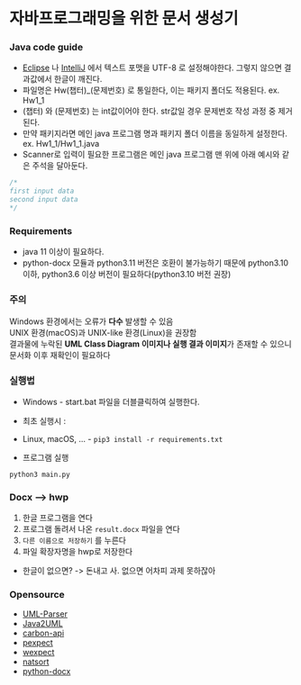 # 자바프로그래밍을 위한 문서 생성기

### Java code guide

* [Eclipse](https://www.eclipse.org/downloads/) 나 [IntelliJ](https://www.jetbrains.com/ko-kr/idea/) 에서 텍스트 포맷을 UTF-8 로 설정해야한다. 그렇지 않으면 결과값에서 한글이 깨진다.
* 파일명은 Hw(챕터)_(문제번호) 로 통일한다, 이는 패키지 폴더도 적용된다. ex. Hw1_1
* (챕터) 와 (문제번호) 는 int값이어야 한다. str값일 경우 문제번호 작성 과정 중 제거된다.
* 만약 패키지라면 메인 java 프로그램 명과 패키지 폴더 이름을 동일하게 설정한다. ex. Hw1_1/Hw1_1.java
* Scanner로 입력이 필요한 프로그램은 메인 java 프로그램 맨 위에 아래 예시와 같은 주석을 달아둔다.
```java
/*
first input data
second input data
*/
```

### Requirements

* java 11 이상이 필요하다.
* python-docx 모듈과 python3.11 버전은 호환이 불가능하기 때문에 python3.10 이하, python3.6 이상 버전이 필요하다(python3.10 버전 권장)

### 주의
Windows 환경에서는 오류가 **다수** 발생할 수 있음<br>
UNIX 환경(macOS)과 UNIX-like 환경(Linux)을 권장함<br>
결과물에 누락된 **UML Class Diagram 이미지나 실행 결과 이미지**가 존재할 수 있으니 문서화 이후 재확인이 필요하다

### 실행법

- Windows - start.bat 파일을 더블클릭하여 실행한다.

* 최초 실행시 : 
- Linux, macOS, ... - `pip3 install -r requirements.txt`

* 프로그램 실행
```
python3 main.py
```

### Docx --> hwp

1. 한글 프로그램을 연다
2. 프로그램 돌려서 나온 `result.docx` 파일을 연다
3. `다른 이름으로 저장하기` 를 누른다
4. 파일 확장자명을 hwp로 저장한다

* 한글이 없으면?
-> 돈내고 사. 없으면 어차피 과제 못하잖아

### Opensource

* [UML-Parser](https://github.com/SnehaVM/UML-Parser)
* [Java2UML](https://github.com/tlqaksqhr/Java2UML)
* [carbon-api](https://github.com/StarkBotsIndustries/Carbon)
* [pexpect](https://github.com/pexpect/pexpect)
* [wexpect](https://github.com/raczben/wexpect)
* [natsort](https://github.com/SethMMorton/natsort)
* [python-docx](https://github.com/python-openxml/python-docx)